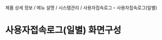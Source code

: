 <!--breadcrumb:제품 상세 정보 / 메뉴 설명 / 시스템관리 / 사용자접속로그 – 사용자접속로그(일별)--><span class="md-breadcrumb">제품 상세 정보 / 메뉴 설명 / 시스템관리 / 사용자접속로그 – 사용자접속로그(일별)</span>
# 사용자접속로그(일별) 화면구성
